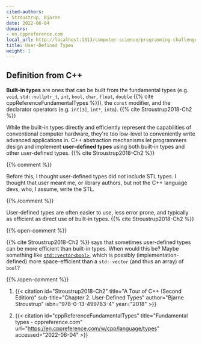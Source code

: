 ```yaml
---
cited-authors:
- Stroustrup, Bjarne
date: 2022-06-04
domains:
- en.cppreference.com
local_url: http://localhost:1313/computer-science/programming-challenges/language-concepts/type-systems/user-defined-types/
title: User-Defined Types
weight: 1
---
```


## Definition from C++

**Built-in types** are ones that can be built from the fundamental types
(e.g. `void`, `std::nullptr_t`, `int`, `bool`, `char`, `float`, `double`
{{% cite cppReferenceFundamentalTypes %}}), the `const` modifier, and
the declarator operators (e.g. `int[3]`, `int*`, `int&`). {{% cite
Stroustrup2018-Ch2 %}}

While the built-in types directly and efficiently represent the
capabilities of conventional computer hardware, they're too low-level to
conveniently write advanced applications in. C++ abstraction mechanisms
let programmers design and implement **user-defined types** using both
built-in types and other user-defined types. {{% cite Stroustrup2018-Ch2
%}}

{{% comment %}}

Before this, I thought user-defined types did _not_ include STL types. I
thought that user meant me, or library authors, but not the C++ language
devs, who, I assume, write the STL.

{{% /comment %}}

User-defined types are often easier to use, less error prone, and
typically as efficient as direct use of built-in types. {{% cite
Stroustrup2018-Ch2 %}}

{{% open-comment %}}

{{% cite Stroustrup2018-Ch2 %}} says that sometimes user-defined types
can be more efficient than built-in types. When would this be? Maybe
something like
[`std::vector<bool>`](https://en.cppreference.com/w/cpp/container/vector_bool),
which is possibly (implementation-defined) more space-efficient than a
`std::vector` (and thus an array) of `bool`?

{{% /open-comment %}}

1. {{< citation
  id="Stroustrup2018-Ch2"
  title="A Tour of C++ (Second Edition)"
  sub-title="Chapter 2. User-Defined Types"
  author="Bjarne Stroustrup"
  isbn="978-0-13-499783-4"
  year="2018" >}}

1. {{< citation
  id="cppReferenceFundamentalTypes"
  title="Fundamental types - cppreference.com"
  url="https://en.cppreference.com/w/cpp/language/types"
  accessed="2022-06-04" >}}
